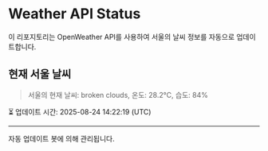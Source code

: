 
# Weather API Status

이 리포지토리는 OpenWeather API를 사용하여 서울의 날씨 정보를 자동으로 업데이트합니다.

## 현재 서울 날씨
> 서울의 현재 날씨: broken clouds, 온도: 28.2°C, 습도: 84%

⏳ 업데이트 시간: 2025-08-24 14:22:19 (UTC)

---
자동 업데이트 봇에 의해 관리됩니다.
